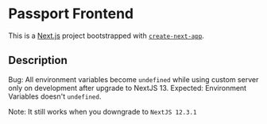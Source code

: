 # Passport Frontend

This is a [Next.js](https://nextjs.org/) project bootstrapped with [`create-next-app`](https://github.com/vercel/next.js/tree/canary/packages/create-next-app).

## Description
Bug: All environment variables become `undefined` while using custom server only on development after upgrade to NextJS 13.
Expected: Environment Variables doesn't `undefined`.

Note: It still works when you downgrade to `NextJS 12.3.1`

